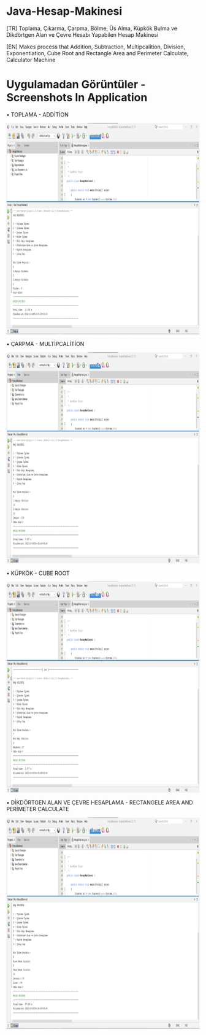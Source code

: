 # Java-Hesap-Makinesi
[TR] Toplama, Çıkarma, Çarpma, Bölme, Üs Alma, Küpkök Bulma ve Dikdörtgen Alan ve Çevre Hesabı Yapabilen Hesap Makinesi 

[EN] Makes process that Addition, Subtraction, Multipcalition, Division, Exponentiation, Cube Root and Rectangle Area and Perimeter Calculate, Calculator Machine

# Uygulamadan Görüntüler - Screenshots In Application
 
 • TOPLAMA - ADDİTİON
 
 <img src="Java p1.png" width="1000" height="550"/> 
 
 • ÇARPMA - MULTİPCALİTİON
 
 <img src="Java p2.png" width="1000" height="550"/> 
 
 • KÜPKÖK - CUBE ROOT
 
 <img src="Java p3.png" width="1000" height="550"/> 
 
 • DİKDÖRTGEN ALAN VE ÇEVRE HESAPLAMA - RECTANGELE AREA AND PERİMETER CALCULATE
 
 <img src="Java p4.png" width="1000" height="550"/> 
